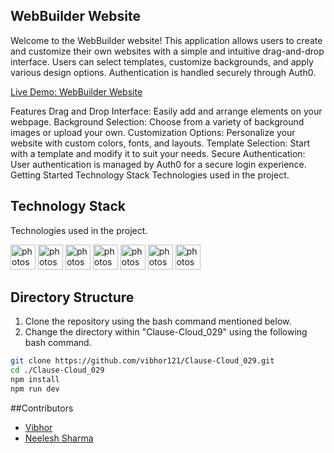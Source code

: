 ## WebBuilder Website
Welcome to the WebBuilder website! This application allows users to create and customize their own websites with a simple and intuitive drag-and-drop interface. Users can select templates, customize backgrounds, and apply various design options. Authentication is handled securely through Auth0.

[Live Demo: WebBuilder Website ](https://clause-cloud-029-rh9lzo3g0-vibhors-projects-d6b1e7df.vercel.app//)

Features
Drag and Drop Interface: Easily add and arrange elements on your webpage.
Background Selection: Choose from a variety of background images or upload your own.
Customization Options: Personalize your website with custom colors, fonts, and layouts.
Template Selection: Start with a template and modify it to suit your needs.
Secure Authentication: User authentication is managed by Auth0 for a secure login experience.
Getting Started
Technology Stack
Technologies used in the project.

## Technology Stack
Technologies used in the project.

<img src="https://www.vectorlogo.zone/logos/w3_html5/w3_html5-icon.svg" alt="photoshop" width="40" height="40"/> <img src="https://www.vectorlogo.zone/logos/w3_css/w3_css-icon.svg" alt="photoshop" width="40" height="40"/> <img src="https://upload.vectorlogo.zone/logos/javascript/images/806c2e30-cf85-4b36-81bb-037049603c34.svg" alt="photoshop" width="40" height="40"/>  <img src="https://www.vectorlogo.zone/logos/git-scm/git-scm-icon.svg" alt="photoshop" width="40" height="40"/> <img src="https://www.vectorlogo.zone/logos/github/github-icon.svg" alt="photoshop" width="40" height="40"/> <img src="https://www.vectorlogo.zone/logos/npmjs/npmjs-ar21.svg" alt="photoshop" width="40" height="40"/> <img src="https://www.vectorlogo.zone/logos/json/json-icon.svg" alt="photoshop" width="40" height="40"/> 

## Directory Structure
1. Clone the repository using the bash command mentioned below.
2. Change the directory within "Clause-Cloud_029" using the following bash command.

```bash
git clone https://github.com/vibhor121/Clause-Cloud_029.git
cd ./Clause-Cloud_029
npm install
npm run dev
```
##Contributors

- [Vibhor](https://github.com/vibhor121)
- [Neelesh Sharma](https://github.com/sneelesh182)

